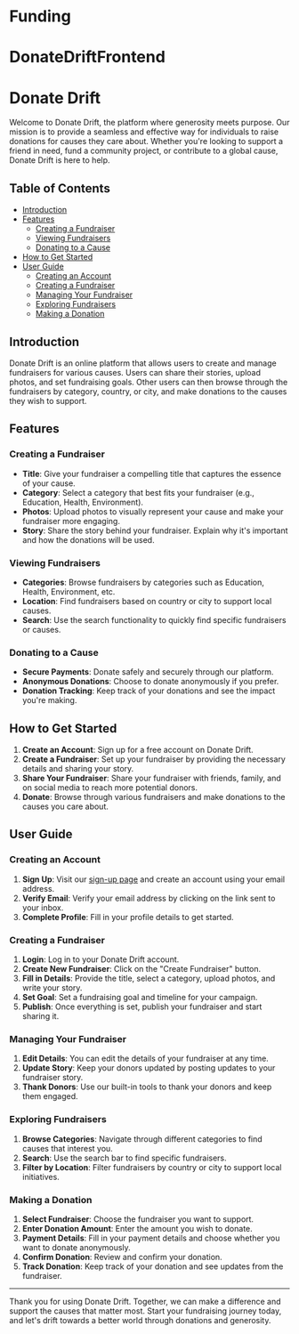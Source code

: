 ﻿# Funding
# DonateDriftFrontend
# Donate Drift

Welcome to Donate Drift, the platform where generosity meets purpose. Our mission is to provide a seamless and effective way for individuals to raise donations for causes they care about. Whether you're looking to support a friend in need, fund a community project, or contribute to a global cause, Donate Drift is here to help.

## Table of Contents
- [Introduction](#introduction)
- [Features](#features)
  - [Creating a Fundraiser](#creating-a-fundraiser)
  - [Viewing Fundraisers](#viewing-fundraisers)
  - [Donating to a Cause](#donating-to-a-cause)
- [How to Get Started](#how-to-get-started)
- [User Guide](#user-guide)
  - [Creating an Account](#creating-an-account)
  - [Creating a Fundraiser](#creating-a-fundraiser-1)
  - [Managing Your Fundraiser](#managing-your-fundraiser)
  - [Exploring Fundraisers](#exploring-fundraisers)
  - [Making a Donation](#making-a-donation)

## Introduction

Donate Drift is an online platform that allows users to create and manage fundraisers for various causes. Users can share their stories, upload photos, and set fundraising goals. Other users can then browse through the fundraisers by category, country, or city, and make donations to the causes they wish to support.

## Features

### Creating a Fundraiser

- **Title**: Give your fundraiser a compelling title that captures the essence of your cause.
- **Category**: Select a category that best fits your fundraiser (e.g., Education, Health, Environment).
- **Photos**: Upload photos to visually represent your cause and make your fundraiser more engaging.
- **Story**: Share the story behind your fundraiser. Explain why it's important and how the donations will be used.

### Viewing Fundraisers

- **Categories**: Browse fundraisers by categories such as Education, Health, Environment, etc.
- **Location**: Find fundraisers based on country or city to support local causes.
- **Search**: Use the search functionality to quickly find specific fundraisers or causes.

### Donating to a Cause

- **Secure Payments**: Donate safely and securely through our platform.
- **Anonymous Donations**: Choose to donate anonymously if you prefer.
- **Donation Tracking**: Keep track of your donations and see the impact you're making.

## How to Get Started

1. **Create an Account**: Sign up for a free account on Donate Drift.
2. **Create a Fundraiser**: Set up your fundraiser by providing the necessary details and sharing your story.
3. **Share Your Fundraiser**: Share your fundraiser with friends, family, and on social media to reach more potential donors.
4. **Donate**: Browse through various fundraisers and make donations to the causes you care about.

## User Guide

### Creating an Account

1. **Sign Up**: Visit our [sign-up page](#) and create an account using your email address.
2. **Verify Email**: Verify your email address by clicking on the link sent to your inbox.
3. **Complete Profile**: Fill in your profile details to get started.

### Creating a Fundraiser

1. **Login**: Log in to your Donate Drift account.
2. **Create New Fundraiser**: Click on the "Create Fundraiser" button.
3. **Fill in Details**: Provide the title, select a category, upload photos, and write your story.
4. **Set Goal**: Set a fundraising goal and timeline for your campaign.
5. **Publish**: Once everything is set, publish your fundraiser and start sharing it.

### Managing Your Fundraiser

1. **Edit Details**: You can edit the details of your fundraiser at any time.
2. **Update Story**: Keep your donors updated by posting updates to your fundraiser story.
3. **Thank Donors**: Use our built-in tools to thank your donors and keep them engaged.

### Exploring Fundraisers

1. **Browse Categories**: Navigate through different categories to find causes that interest you.
2. **Search**: Use the search bar to find specific fundraisers.
3. **Filter by Location**: Filter fundraisers by country or city to support local initiatives.

### Making a Donation

1. **Select Fundraiser**: Choose the fundraiser you want to support.
2. **Enter Donation Amount**: Enter the amount you wish to donate.
3. **Payment Details**: Fill in your payment details and choose whether you want to donate anonymously.
4. **Confirm Donation**: Review and confirm your donation.
5. **Track Donation**: Keep track of your donation and see updates from the fundraiser.

---

Thank you for using Donate Drift. Together, we can make a difference and support the causes that matter most. Start your fundraising journey today, and let's drift towards a better world through donations and generosity.

